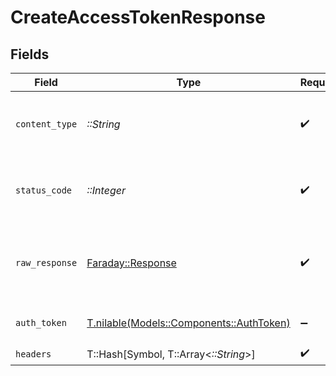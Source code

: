# CreateAccessTokenResponse


## Fields

| Field                                                                        | Type                                                                         | Required                                                                     | Description                                                                  |
| ---------------------------------------------------------------------------- | ---------------------------------------------------------------------------- | ---------------------------------------------------------------------------- | ---------------------------------------------------------------------------- |
| `content_type`                                                               | *::String*                                                                   | :heavy_check_mark:                                                           | HTTP response content type for this operation                                |
| `status_code`                                                                | *::Integer*                                                                  | :heavy_check_mark:                                                           | HTTP response status code for this operation                                 |
| `raw_response`                                                               | [Faraday::Response](https://www.rubydoc.info/gems/faraday/Faraday/Response)  | :heavy_check_mark:                                                           | Raw HTTP response; suitable for custom response parsing                      |
| `auth_token`                                                                 | [T.nilable(Models::Components::AuthToken)](../../models/shared/authtoken.md) | :heavy_minus_sign:                                                           | The request completed successfully.                                          |
| `headers`                                                                    | T::Hash[Symbol, T::Array<*::String*>]                                        | :heavy_check_mark:                                                           | N/A                                                                          |